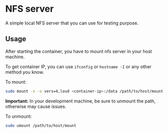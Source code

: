 # NFS server

A simple local NFS server that you can use for testing purpose.

## Usage

After starting the container, you have to mount nfs server in your host machine.

To get container IP, you can use `ifconfig` or `hostname -I` or any other method you know.

To mount:

```sh
sudo mount -v -o vers=4,loud <container-ip>:/data /path/to/host/mount
```

**Important:** In your development machine, be sure to unmount the path, otherwise may cause issues.

To unmount:

```sh
sudo umount /path/to/host/mount
```
